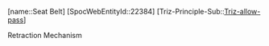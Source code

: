 ﻿---
type: TrizExample
aliases:
- Seat Belt
license: CC BY-SA 4.0
copyright: https://github.com/SpocWeb
IsDeleted: false
IsReadOnly: false
Confidential: public
tags: 
- Triz/Principle/Example
---
[name::Seat Belt]
[SpocWebEntityId::22384]
[Triz-Principle-Sub::[Triz-allow-pass](tech/Triz/Sub/Triz-allow-pass.md)]

Retraction Mechanism